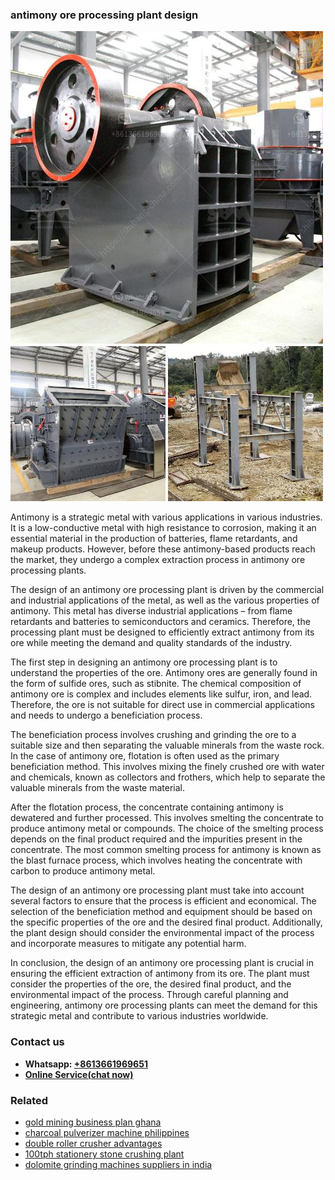 <h3>antimony ore processing plant design</h3><img src='1706767788.jpg' alt=''><p>Antimony is a strategic metal with various applications in various industries. It is a low-conductive metal with high resistance to corrosion, making it an essential material in the production of batteries, flame retardants, and makeup products. However, before these antimony-based products reach the market, they undergo a complex extraction process in antimony ore processing plants.</p><p>The design of an antimony ore processing plant is driven by the commercial and industrial applications of the metal, as well as the various properties of antimony. This metal has diverse industrial applications – from flame retardants and batteries to semiconductors and ceramics. Therefore, the processing plant must be designed to efficiently extract antimony from its ore while meeting the demand and quality standards of the industry.</p><p>The first step in designing an antimony ore processing plant is to understand the properties of the ore. Antimony ores are generally found in the form of sulfide ores, such as stibnite. The chemical composition of antimony ore is complex and includes elements like sulfur, iron, and lead. Therefore, the ore is not suitable for direct use in commercial applications and needs to undergo a beneficiation process.</p><p>The beneficiation process involves crushing and grinding the ore to a suitable size and then separating the valuable minerals from the waste rock. In the case of antimony ore, flotation is often used as the primary beneficiation method. This involves mixing the finely crushed ore with water and chemicals, known as collectors and frothers, which help to separate the valuable minerals from the waste material.</p><p>After the flotation process, the concentrate containing antimony is dewatered and further processed. This involves smelting the concentrate to produce antimony metal or compounds. The choice of the smelting process depends on the final product required and the impurities present in the concentrate. The most common smelting process for antimony is known as the blast furnace process, which involves heating the concentrate with carbon to produce antimony metal.</p><p>The design of an antimony ore processing plant must take into account several factors to ensure that the process is efficient and economical. The selection of the beneficiation method and equipment should be based on the specific properties of the ore and the desired final product. Additionally, the plant design should consider the environmental impact of the process and incorporate measures to mitigate any potential harm.</p><p>In conclusion, the design of an antimony ore processing plant is crucial in ensuring the efficient extraction of antimony from its ore. The plant must consider the properties of the ore, the desired final product, and the environmental impact of the process. Through careful planning and engineering, antimony ore processing plants can meet the demand for this strategic metal and contribute to various industries worldwide.</p><h3>Contact us</h3><ul><li><strong>Whatsapp:&nbsp;<a href="https://wa.me/8613661969651">+8613661969651</a></strong></li><li><a href="https://swt.shibang-china.com/?git&amp;zhl&amp;antimony ore processing plant design"><strong>Online Service(chat now)</strong></a></li></ul><h3>Related</h3><ul><li><a href='gold mining business plan ghana.md'>gold mining business plan ghana</a></li><li><a href='charcoal pulverizer machine philippines.md'>charcoal pulverizer machine philippines</a></li><li><a href='double roller crusher advantages.md'>double roller crusher advantages</a></li><li><a href='100tph stationery stone crushing plant.md'>100tph stationery stone crushing plant</a></li><li><a href='dolomite grinding machines suppliers in india.md'>dolomite grinding machines suppliers in india</a></li></ul>